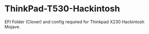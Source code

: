 # ThinkPad-T530-Hackintosh
EFI Folder (Clover) and config required for Thinkpad X230 Hackintosh Mojave. 
